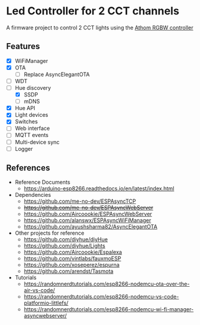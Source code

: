 # Led Controller for 2 CCT channels

A firmware project to control 2 CCT lights using the [Athom RGBW controller](https://www.athom.tech/blank-1/tasmota-rgbw-light-strip-controller)

## Features

- [X] WiFiManager
- [X] OTA
    - [ ] Replace AsyncElegantOTA
- [ ] WDT
- [ ] Hue discovery
    - [X] SSDP
    - [ ] mDNS
- [X] Hue API
- [X] Light devices
- [X] Switches
- [ ] Web interface
- [ ] MQTT events
- [ ] Multi-device sync
- [ ] Logger

## References

* Reference Documents
    * https://arduino-esp8266.readthedocs.io/en/latest/index.html
* Dependencies
    * https://github.com/me-no-dev/ESPAsyncTCP
    * ~~https://github.com/me-no-dev/ESPAsyncWebServer~~
    * https://github.com/Aircoookie/ESPAsyncWebServer
    * https://github.com/alanswx/ESPAsyncWiFiManager
    * https://github.com/ayushsharma82/AsyncElegantOTA
* Other projects for reference
    * https://github.com/diyhue/diyHue
    * https://github.com/diyhue/Lights
    * https://github.com/Aircoookie/Espalexa
    * https://github.com/vintlabs/fauxmoESP
    * https://github.com/xoseperez/espurna
    * https://github.com/arendst/Tasmota
* Tutorials
    * https://randomnerdtutorials.com/esp8266-nodemcu-ota-over-the-air-vs-code/
    * https://randomnerdtutorials.com/esp8266-nodemcu-vs-code-platformio-littlefs/
    * https://randomnerdtutorials.com/esp8266-nodemcu-wi-fi-manager-asyncwebserver/
